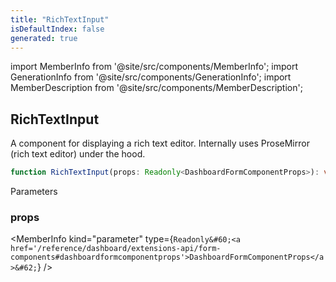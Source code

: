 ```yaml
---
title: "RichTextInput"
isDefaultIndex: false
generated: true
---
```

<!-- This file was generated from the Vendure source. Do not modify. Instead, re-run the "docs:build" script -->
import MemberInfo from '@site/src/components/MemberInfo';
import GenerationInfo from '@site/src/components/GenerationInfo';
import MemberDescription from '@site/src/components/MemberDescription';


## RichTextInput

<GenerationInfo sourceFile="packages/dashboard/src/lib/components/data-input/rich-text-input.tsx" sourceLine="32" packageName="@vendure/dashboard" />

A component for displaying a rich text editor. Internally uses ProseMirror (rich text editor) under the hood.

```ts title="Signature"
function RichTextInput(props: Readonly<DashboardFormComponentProps>): void
```
Parameters

### props

<MemberInfo kind="parameter" type={`Readonly&#60;<a href='/reference/dashboard/extensions-api/form-components#dashboardformcomponentprops'>DashboardFormComponentProps</a>&#62;`} />

